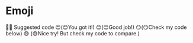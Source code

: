 # Emoji

🚩🚩 Suggested code
😍(😍You got it!)
😊(😊Good job!)
😏(😏Check my code below)
😅 (😅Nice try! But check my code to compare.)
